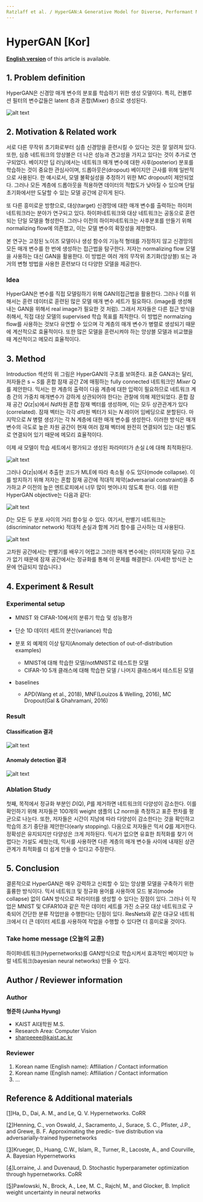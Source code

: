 ```yaml
---
Ratzlaff et al. / HyperGAN:A Generative Model for Diverse, Performant Neural Networks / ICML19
---
```


#  HyperGAN \[Kor\]

[**English version**](./icml-2021-hypergan-eng.md) of this article is available.

##  1. Problem definition

HyperGAN은 신경망 매개 변수의 분포를 학습하기 위한 생성 모델이다. 특히, 컨볼루션 필터의 변수값들은 latent 층과 혼합(Mixer) 층으로 생성된다.

![alt text](../../.gitbook/assets/17/Screen%20Shot%202021-10-24%20at%207.17.22%20PM.png)

## 2. Motivation & Related work

서로 다른 무작위 초기화로부터 심층 신경망을 훈련시킬 수 있다는 것은 잘 알려져 있다. 또한, 심층 네트워크의 앙상블은 더 나은 성능과 견고성을 가지고 있다는 것이 추가로 연구되었다. 베이지안 딥 러닝에서는 네트워크 매개 변수에 대한 사후(posterior) 분포를 학습하는 것이 중요한 관심사이며, 드롭아웃은(dropout) 베이지안 근사를 위해 일반적으로 사용된다. 한 예시로서, 모델 불확실성을 추정하기 위한 MC dropout이 제안되었다. 그러나 모든 계층에 드롭아웃을 적용하면 데이터의 적합도가 낮아질 수 있으며 단일 초기화에서만 도달할 수 있는 모델 공간에 갇히게 된다.

또 다른 흥미로운 방향으로, 대상(target) 신경망에 대한 매개 변수를 출력하는 하이퍼 네트워크라는 분야가 연구되고 있다. 하이퍼네트워크와 대상 네트워크는 공동으로 훈련되는 단일 모델을 형성한다. 그러나 이전의 하이퍼네트워크는 사후분포를 만들기 위해 normalizing flow에 의존했고, 이는 모델 변수의 확장성을 제한했다.

본 연구는 고정된 노이즈 모델이나 생성 함수의 기능적 형태를 가정하지 않고 신경망의 모든 매개 변수를 한 번에 생성하는 접근법을 탐구한다. 저자는 normalizing flow 모델을 사용하는 대신 GAN을 활용한다. 이 방법은 여러 개의 무작위 초기화(앙상블) 또는 과거의 변형 방법을 사용한 훈련보다 더 다양한 모델을 제공한다.

### Idea

HyperGAN은 변수를 직접 모델링하기 위해 GAN의접근법을 활용한다. 그러나 이를 위해서는 훈련 데이터로 훈련된 많은 모델 매개 변수 세트가 필요하다. (image를 생성해내는 GAN을 위해서 real image가 필요한 것 처럼). 그래서 저자들은 다른 접근 방식을 취해서, 직접 대상 모델의 supervised 학습 목표를 최적한다. 이 방법은 normalzing flow를 사용하는 것보다 유연할 수 있으며 각 계층의 매개 변수가 병렬로 생성되기 때문에 계산적으로 효율적이다. 또한 많은 모델을 훈련시켜야 하는 앙상블 모델과 비교했을 때 계산적이고 메모리 효율적이다.

## 3. Method

Introduction 섹션의 위 그림은 HyperGAN의 구조를 보여준다. 표준 GAN과는 달리, 저자들은 s ~ *S*를 혼합 잠재 공간 Z에 매핑하는 fully connected 네트워크인 *Mixer* Q를 제안한다. 믹서는 한 계층의 출력이 다음 계층에 대한 입력이 필요하므로 네트워크 계층 간의 가중치 매개변수가 강하게 상관되어야 한다는 관찰에 의해 제안되었다. 혼합 잠재 공간 *Q*(z|s)에서 *Nd*차원 혼합 잠재 벡터를 생성하며, 이는 모두 상관관계가 있다(correlated). 잠재 벡터는 각각 *d*차원 벡터가 되는 *N* 레이어 임베딩으로 분할된다. 마지막으로 *N* 병렬 생성기는 각 N 계층에 대한 매개 변수를 생성한다. 이러한 방식은 매개변수의 극도로 높은 차원 공간이 현재 여러 잠재 벡터에 완전히 연결되어 있는 대신 별도로 연결되어 있기 때문에 메모리 효율적이다.

이제 새 모델이 학습 세트에서 평가되고 생성된 파라미터가 손실 *L*에 대해 최적화된다.

![alt text](../../.gitbook/assets/17/Screen%20Shot%202021-10-24%20at%207.17.36%20PM.png)

그러나 *Q*(z|s)에서 추출한 코드가 MLE에 따라 축소될 수도 있다(mode collapse). 이를 방지하기 위해 저자는 혼합 잠재 공간에 적대적 제약(adversarial constraint)을 추가하고 *P* 이전의 높은 엔트로피에서 너무 많이 벗어나지 않도록 한다. 이를 위한 HyperGAN objective는 다음과 같다:

![alt text](../../.gitbook/assets/17/Screen%20Shot%202021-10-24%20at%207.17.44%20PM.png)

*D*는 모든 두 분포 사이의 거리 함수일 수 있다. 여기서, 판별기 네트워크는(discriminator network) 적대적 손실과 함께 거리 함수를 근사하는 데 사용된다.


![alt text](../../.gitbook/assets/17/Screen%20Shot%202021-10-24%20at%208.39.57%20PM.png)

고차원 공간에서는 판별기를 배우기 어렵고 그러한 매개 변수에는 (이미지와 달리) 구조가 없기 때문에 잠재 공간에서는 정규화를 통해 이 문제를 해결한다. (자세한 방식은 논문에 언급되지 않습니다.)


## 4. Experiment & Result

### Experimental setup

- MNIST 와 CIFAR-10에서의 분류기 학습 및 성능평가
- 단순 1D 데이터 세트의 분산(variance) 학습
- 분포 외 예제의 이상 탐지(Anomaly detection of out-of-distribution examples)
  - MNIST에 대해 학습한 모델/notMNIST로 테스트한 모델
  - CIFAR-10 5개 클래스에 대해 학습한 모델 / 나머지 클래스에서 테스트된 모델

- baselines
  - APD(Wang et al., 2018), MNF(Louizos & Welling, 2016), MC Dropout(Gal & Ghahramani, 2016)


### Result

#### Classification 결과

![alt text](../../.gitbook/assets/17/Screen%20Shot%202021-10-24%20at%207.18.17%20PM.png)

#### Anomaly detection 결과

![alt text](../../.gitbook/assets/17/Screen%20Shot%202021-10-24%20at%207.18.38%20PM.png)

### Ablation Study

첫째, 목적에서 정규화 부분인 *D*(Q), *P*를 제거하면 네트워크의 다양성이 감소한다. 이를 확인하기 위해 저자들은 100개의 weight 샘플의 L2 norm을 측정하고 표준 편차를 평균으로 나눈다. 또한, 저자들은 시간이 지남에 따라 다양성이 감소한다는 것을 확인하고 학습의 조기 중단을 제안한다(early stopping). 다음으로 저자들은 믹서 *Q*를 제거한다. 정확성은 유지되지만 다양성은 크게 저하된다. 믹서가 없으면 유효한 최적화를 찾기 어렵다는 가설도 세웠는데, 믹서를 사용하면 다른 계층의 매개 변수들 사이에 내재된 상관관계가 최적화를 더 쉽게 만들 수 있다고 주장한다.

## 5. Conclusion

결론적으로 HyperGAN은 매우 강력하고 신뢰할 수 있는 앙상블 모델을 구축하기 위한 훌륭한 방식이다. 믹서 네트워크 및 정규화 용어를 사용하여 모드 붕괴(mode collapse) 없이 GAN 방식으로 파라미터를 생성할 수 있다는 장점이 있다. 그러나 이 작업은 MNIST 및 CIFAR10과 같은 작은 데이터 세트를 가진 소규모 대상 네트워크로 구축되어 간단한 분류 작업만을 수행한다는 단점이 있다. ResNets와 같은 대규모 네트워크에서 더 큰 데이터 세트를 사용하여 작업을 수행할 수 있다면 더 흥미로울 것이다.

### Take home message \(오늘의 교훈\)

하이퍼네트워크(Hypernetworks)를 GAN방식으로 학습시켜서 효과적인 베이지안 뉴럴 네트워크(bayesian neural networks) 만들 수 있다.

## Author / Reviewer information

### Author

**형준하 (Junha Hyung)**
* KAIST AI대학원 M.S.
* Research Area: Computer Vision
* sharpeeee@kaist.ac.kr


### Reviewer

1. Korean name \(English name\): Affiliation / Contact information
2. Korean name \(English name\): Affiliation / Contact information
3. ...

## Reference & Additional materials

[[1]](https://arxiv.org/abs/1609.09106)Ha, D., Dai, A. M., and Le, Q. V. Hypernetworks. CoRR

[[2]](http://bayesiandeeplearning.org/2018/papers/121.pdf)Henning, C., von Oswald, J., Sacramento, J., Surace, S. C., Pfister, J.P., and Grewe, B. F. Approximating the predic- tive distribution via adversarially-trained hypernetworks

[[3]](https://arxiv.org/abs/1710.04759)Krueger, D., Huang, C.W., Islam, R., Turner, R., Lacoste, A., and Courville, A. Bayesian Hypernetworks

[[4]](https://arxiv.org/abs/1802.09419)Lorraine, J. and Duvenaud, D. Stochastic hyperparameter optimization through hypernetworks. CoRR

[[5]](https://arxiv.org/abs/1711.01297)Pawlowski, N., Brock, A., Lee, M. C., Rajchl, M., and Glocker, B. Implicit weight uncertainty in neural networks


